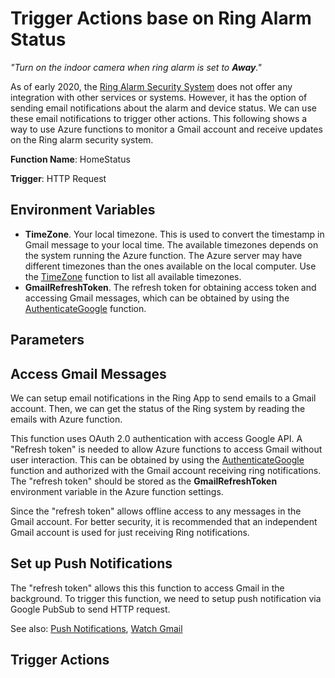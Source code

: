 # Trigger Actions base on Ring Alarm Status
_"Turn on the indoor camera when ring alarm is set to **Away**."_

As of early 2020, the [Ring Alarm Security System](https://shop.ring.com/pages/security-system) does not offer any integration with other services or systems. However, it has the option of sending email notifications about the alarm and device status. We can use these email notifications to trigger other actions. This following shows a way to use Azure functions to monitor a Gmail account and receive updates on the Ring alarm security system.

**Function Name**: HomeStatus

**Trigger**: HTTP Request

## Environment Variables
* **TimeZone**. Your local timezone. This is used to convert the timestamp in Gmail message to your local time. The available timezones depends on the system running the Azure function. The Azure server may have different timezones than the ones available on the local computer. Use the [TimeZone](TimeZone.md) function to list all available timezones.
* **GmailRefreshToken**. The refresh token for obtaining access token and accessing Gmail messages, which can be obtained by using the [AuthenticateGoogle](AuthenticateGoogle.md) function.

## Parameters

## Access Gmail Messages
We can setup email notifications in the Ring App to send emails to a Gmail account. Then, we can get the status of the Ring system by reading the emails with Azure function.

This function uses OAuth 2.0 authentication with access Google API. A "Refresh token" is needed to allow Azure functions to access Gmail without user interaction. This can be obtained by using the [AuthenticateGoogle](AuthenticateGoogle.md) function and authorized with the Gmail account receiving ring notifications. The "refresh token" should be stored as the **GmailRefreshToken** environment variable in the Azure function settings.

Since the "refresh token" allows offline access to any messages in the Gmail account. For better security, it is recommended that an independent Gmail account is used for just receiving Ring notifications.

## Set up Push Notifications
The "refresh token" allows this this function to access Gmail in the background. To trigger this function, we need to setup push notification via Google PubSub to send HTTP request.

See also: [Push Notifications](https://developers.google.com/gmail/api/guides/push), [Watch Gmail](https://developers.google.com/gmail/api/v1/reference/users/watch)

## Trigger Actions